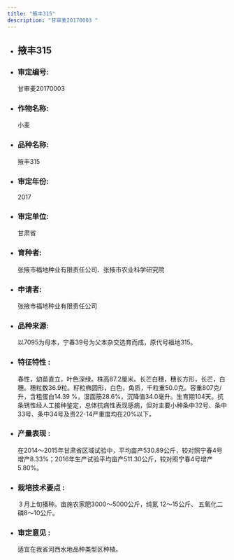 ```yaml
---
title: "掖丰315"
description: "甘审麦20170003 "
---
```

* ## 掖丰315
* ###  审定编号:  
   甘审麦20170003 

*  ### 作物名称:  
   小麦

*   ###  品种名称: 
    掖丰315

*   ### 审定年份: 
    2017

*   ### 审定单位:  
    甘肃省

*   ### 育种者:  
    张掖市福地种业有限责任公司、张掖市农业科学研究院

*   ### 申请者:  
    张掖市福地种业有限责任公司

*   ### 品种来源:  
    以7095为母本，宁春39号为父本杂交选育而成，原代号福地315。

*   ### 特征特性 : 
    春性，幼苗直立，叶色深绿。株高87.2厘米。长芒白穗，穗长方形，长芒，白穗。穗粒数36.9粒。籽粒椭圆形，白色，角质，千粒重50.0克。容重807克/升，含粗蛋白14.39 %，湿面筋28.6%，沉降值34.0毫升。生育期104天。抗条锈性经人工接种鉴定，总体抗病性表现感病，但对主要小种条中32号、条中33号、条中34号及贵22-14严重度均在20%以下。

*   ### 产量表现 : 
    在2014～2015年甘肃省区域试验中，平均亩产530.89公斤，较对照宁春4号增产8.33%；2016年生产试验平均亩产511.30公斤，较对照宁春4号增产5.80%。

*   ### 栽培技术要点 : 
    ３月上旬播种。亩施农家肥3000～5000公斤，纯氮 12～15公斤、 五氧化二磷8～10公斤。

*   ### 审定意见 : 
    适宜在我省河西水地品种类型区种植。
